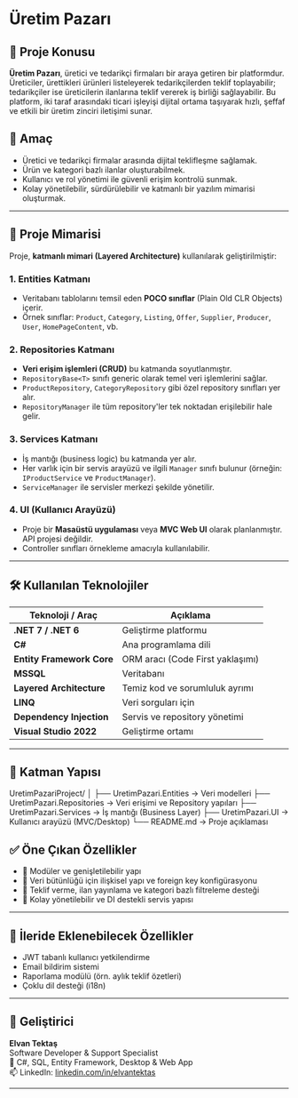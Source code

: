 # Üretim Pazarı

## 📌 Proje Konusu

**Üretim Pazarı**, üretici ve tedarikçi firmaları bir araya getiren bir platformdur. Üreticiler, ürettikleri ürünleri listeleyerek tedarikçilerden teklif toplayabilir; tedarikçiler ise üreticilerin ilanlarına teklif vererek iş birliği sağlayabilir. Bu platform, iki taraf arasındaki ticari işleyişi dijital ortama taşıyarak hızlı, şeffaf ve etkili bir üretim zinciri iletişimi sunar.

## 🚀 Amaç

- Üretici ve tedarikçi firmalar arasında dijital teklifleşme sağlamak.
- Ürün ve kategori bazlı ilanlar oluşturabilmek.
- Kullanıcı ve rol yönetimi ile güvenli erişim kontrolü sunmak.
- Kolay yönetilebilir, sürdürülebilir ve katmanlı bir yazılım mimarisi oluşturmak.

---

## 🧱 Proje Mimarisi

Proje, **katmanlı mimari (Layered Architecture)** kullanılarak geliştirilmiştir:

### 1. **Entities Katmanı**
- Veritabanı tablolarını temsil eden **POCO sınıflar** (Plain Old CLR Objects) içerir.
- Örnek sınıflar: `Product`, `Category`, `Listing`, `Offer`, `Supplier`, `Producer`, `User`, `HomePageContent`, vb.

### 2. **Repositories Katmanı**
- **Veri erişim işlemleri (CRUD)** bu katmanda soyutlanmıştır.
- `RepositoryBase<T>` sınıfı generic olarak temel veri işlemlerini sağlar.
- `ProductRepository`, `CategoryRepository` gibi özel repository sınıfları yer alır.
- `RepositoryManager` ile tüm repository'ler tek noktadan erişilebilir hale gelir.

### 3. **Services Katmanı**
- İş mantığı (business logic) bu katmanda yer alır.
- Her varlık için bir servis arayüzü ve ilgili `Manager` sınıfı bulunur (örneğin: `IProductService` ve `ProductManager`).
- `ServiceManager` ile servisler merkezi şekilde yönetilir.

### 4. **UI (Kullanıcı Arayüzü)**
- Proje bir **Masaüstü uygulaması** veya **MVC Web UI** olarak planlanmıştır. API projesi değildir.
- Controller sınıfları örnekleme amacıyla kullanılabilir.

---

## 🛠️ Kullanılan Teknolojiler

| Teknoloji / Araç          | Açıklama |
|---------------------------|----------|
| **.NET 7 / .NET 6**       | Geliştirme platformu |
| **C#**                    | Ana programlama dili |
| **Entity Framework Core** | ORM aracı (Code First yaklaşımı) |
| **MSSQL**                 | Veritabanı |
| **Layered Architecture**  | Temiz kod ve sorumluluk ayrımı |
| **LINQ**                  | Veri sorguları için |
| **Dependency Injection**  | Servis ve repository yönetimi |
| **Visual Studio 2022**    | Geliştirme ortamı |

---

## 📂 Katman Yapısı

UretimPazariProject/
│
├── UretimPazari.Entities         → Veri modelleri
├── UretimPazari.Repositories     → Veri erişimi ve Repository yapıları
├── UretimPazari.Services         → İş mantığı (Business Layer)
├── UretimPazari.UI               → Kullanıcı arayüzü (MVC/Desktop)
└── README.md                     → Proje açıklaması


## ✅ Öne Çıkan Özellikler

- 🧩 Modüler ve genişletilebilir yapı
- 🔐 Veri bütünlüğü için ilişkisel yapı ve foreign key konfigürasyonu
- 📄 Teklif verme, ilan yayınlama ve kategori bazlı filtreleme desteği
- 🔧 Kolay yönetilebilir ve DI destekli servis yapısı

---

## 📎 İleride Eklenebilecek Özellikler

- JWT tabanlı kullanıcı yetkilendirme
- Email bildirim sistemi
- Raporlama modülü (örn. aylık teklif özetleri)
- Çoklu dil desteği (i18n)

---

## 👤 Geliştirici

**Elvan Tektaş**  
Software Developer & Support Specialist  
💼 C#, SQL, Entity Framework, Desktop & Web App    
📫 LinkedIn: [linkedin.com/in/elvantektas](https://www.linkedin.com/in/elvantektas)

---





